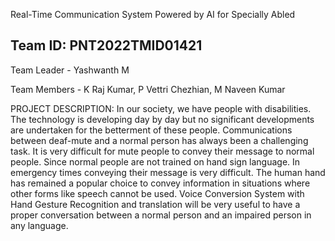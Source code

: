 Real-Time Communication System Powered by AI for Specially Abled

Team ID:  PNT2022TMID01421                    
--------------------------------------------------------------------------------------------------
Team Leader - Yashwanth M

Team Members - K Raj Kumar, P Vettri Chezhian, M Naveen Kumar 

PROJECT DESCRIPTION:
In our society, we have people with disabilities. The technology is developing day by day but no significant developments are undertaken for the betterment of these people. Communications between deaf-mute and a normal person has always been a challenging task. It is very difficult for mute people to convey their message to normal people. Since normal people are not trained on hand sign language. In emergency times conveying their message is very difficult. The human hand has remained a popular choice to convey information in situations where other forms like speech cannot be used. Voice Conversion System with Hand Gesture Recognition and translation will be very useful to have a proper conversation between a normal person and an impaired person in any language.
